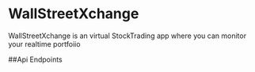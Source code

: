 # WallStreetXchange
WallStreetXchange is an virtual StockTrading app where you can monitor your realtime portfoiio

##Api Endpoints
